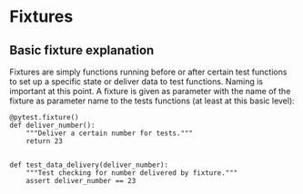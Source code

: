# Fixtures #
## Basic fixture explanation ##
Fixtures are simply functions running before or after certain
test functions to set up a specific state or deliver data to
test functions. Naming is important at this point. A fixture is given
as parameter with the name of the fixture as parameter name to the
tests functions (at least at this basic level):

```python3
@pytest.fixture()
def deliver_number():
    """Deliver a certain number for tests."""
    return 23


def test_data_delivery(deliver_number):
    """Test checking for number delivered by fixture."""
    assert deliver_number == 23
```